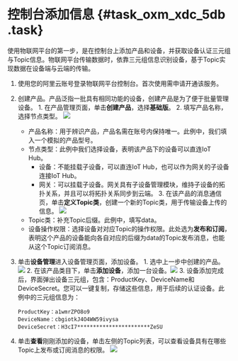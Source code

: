 # 控制台添加信息 {#task_oxm_xdc_5db .task}

使用物联网平台的第一步，是在控制台上添加产品和设备，并获取设备认证三元组与Topic信息。物联网平台传输数据时，依靠三元组信息识别设备，基于Topic实现数据在设备端与云端的传输。

1.   使用您的阿里云账号登录物联网平台控制台。首次使用需申请开通该服务。 
2.   创建产品。产品泛指一批具有相同功能的设备，创建产品是为了便于批量管理设备。 
    1.   在产品管理页面，单击**创建产品**，选择**基础版**。 
    2.   填写产品名称，选择节点类型。 ![](http://static-aliyun-doc.oss-cn-hangzhou.aliyuncs.com/assets/img/7460/1075_zh-CN.png) 
        -   产品名称：用于辨识产品，产品名需在账号内保持唯一。此例中，我们填入一个模拟的产品型号。
        -   节点类型：此例中我们选择设备，表明该产品下的设备可以直连IoT Hub。
            -   设备：不能挂载子设备，可以直连IoT Hub，也可以作为网关的子设备连接IoT Hub。
            -   网关：可以挂载子设备。网关具有子设备管理模块，维持子设备的拓扑关系，并且可以将拓扑关系同步到云端。
    3.   在该产品的消息通信页，单击**定义Topic类**，创建一个新的Topic类，用于传输设备上传的信息。 ![](http://static-aliyun-doc.oss-cn-hangzhou.aliyuncs.com/assets/img/7460/2116_zh-CN.png) 
        -   Topic类：补充Topic后缀。此例中，填写data。
        -   设备操作权限：选择设备对对应Topic的操作权限。此处选为**发布和订阅**，表明这个产品的设备能向各自对应的后缀为data的Topic发布消息，也能从这个Topic订阅消息。
3.   单击**设备管理**进入设备管理页面，添加设备。 
    1.   选中上一步中创建的产品。 ![](http://static-aliyun-doc.oss-cn-hangzhou.aliyuncs.com/assets/img/7460/1080_zh-CN.png) 
    2.   在该产品类目下，单击**添加设备**，添加一台设备。![](http://static-aliyun-doc.oss-cn-hangzhou.aliyuncs.com/assets/img/7460/1082_zh-CN.png) 
    3.   设备添加完成后，界面弹出设备三元组，包含：ProductKey、DeviceName和DeviceSecret。您可以一键复制，存储这些信息，用于后续的认证设备。此例中的三元组信息为： 

        ```
        ProductKey：a1wmrZPO8o9
        DeviceName：cbgiotkJ4O4WW59ivysa
        DeviceSecret：H3cI7***********************ZeSU
        
        ```

4.   单击**查看**刚刚添加的设备，单击左侧的Topic列表，可以查看设备具有在哪些Topic上发布或订阅消息的权限。 ![](http://static-aliyun-doc.oss-cn-hangzhou.aliyuncs.com/assets/img/7460/2120_zh-CN.png) 

